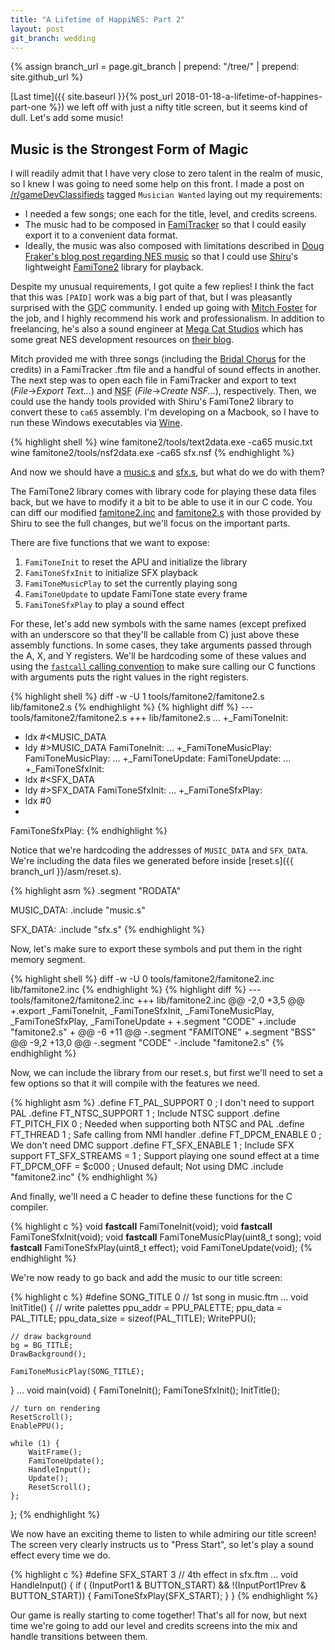 ```yaml
---
title: "A Lifetime of HappiNES: Part 2"
layout: post
git_branch: wedding
---
```


{% assign branch_url = page.git_branch | prepend: "/tree/" | prepend: site.github_url %}

[Last time]({{ site.baseurl }}{% post_url 2018-01-18-a-lifetime-of-happines-part-one %}) we left off with just a nifty title screen, but it seems kind of dull.
Let's add some music!

## Music is the Strongest Form of Magic

I will readily admit that I have very close to zero talent in the realm of music, so I knew I was going to need some help on this front.
I made a post on [/r/gameDevClassifieds](https://www.reddit.com/r/gameDevClassifieds/) tagged `Musician Wanted` laying out my requirements:

  - I needed a few songs; one each for the title, level, and credits screens.
  - The music had to be composed in [FamiTracker](http://famitracker.com/) so that I could easily export it to a convenient data format.
  - Ideally, the music was also composed with limitations described in [Doug Fraker's blog post regarding NES music](https://nesdoug.com/2015/12/02/15-adding-music/) so that I could use [Shiru](https://shiru.untergrund.net/code.shtml)'s lightweight [FamiTone2](https://shiru.untergrund.net/files/src/famitone2.zip) library for playback.

Despite my unusual requirements, I got quite a few replies!
I think the fact that this was `[PAID]` work was a big part of that, but I was pleasantly surprised with the <acronym title="gameDevClassifieds">GDC</acronym> community.
I ended up going with [Mitch Foster](http://www.mitchfostermusic.com/) for the job, and I highly recommend his work and professionalism.
In addition to freelancing, he's also a sound engineer at [Mega Cat Studios](https://megacatstudios.com/) which has some great NES development resources on [their blog](https://megacatstudios.com/blogs/press).

Mitch provided me with three songs (including the [Bridal Chorus](https://en.wikipedia.org/wiki/Bridal_Chorus) for the credits) in a FamiTracker .ftm file and a handful of sound effects in another.
The next step was to open each file in FamiTracker and export to text (_File_→_Export Text..._) and <acronym title="Nintendo Sound File">NSF</acronym> (_File_→_Create NSF..._), respectively.
Then, we could use the handy tools provided with Shiru's FamiTone2 library to convert these to `ca65` assembly.
I'm developing on a Macbook, so I have to run these Windows executables via [Wine](https://www.winehq.org/).

{% highlight shell %}
wine famitone2/tools/text2data.exe -ca65 music.txt
wine famitone2/tools/nsf2data.exe -ca65 sfx.nsf
{% endhighlight %}

And now we should have a [music.s]({{branch_url}}/data/music/music.s) and [sfx.s]({{branch_url}}/data/music/sfx.s), but
what do we do with them?

The FamiTone2 library comes with library code for playing these data files back, but we have to modify it a bit to be able to use it in our C code.
You can diff our modified [famitone2.inc]({{branch_url}}/lib/famitone2.inc) and [famitone2.s]({{branch_url}}/lib/famitone2.s) with those provided by Shiru to see the full changes, but we'll focus on the important parts.

There are five functions that we want to expose:

1. `FamiToneInit` to reset the APU and initialize the library
2. `FamiToneSfxInit` to initialize SFX playback
3. `FamiToneMusicPlay` to set the currently playing song
4. `FamiToneUpdate` to update FamiTone state every frame
3. `FamiToneSfxPlay` to play a sound effect

For these, let's add new symbols with the same names (except prefixed with an underscore so that they'll be callable from C) just above these assembly functions.
In some cases, they take arguments passed through the A, X, and Y registers.
We'll be hardcoding some of these values and using the [`fastcall` calling convention](https://github.com/cc65/wiki/wiki/Parameter-passing-and-calling-conventions#The_fastcall_calling_convention) to make sure calling our C functions with arguments puts the right values in the right registers.

{% highlight shell %}
diff -w -U 1 tools/famitone2/famitone2.s lib/famitone2.s
{% endhighlight %}
{% highlight diff %}
--- tools/famitone2/famitone2.s
+++ lib/famitone2.s
...
+_FamiToneInit:
+    ldx #<MUSIC_DATA
+    ldy #>MUSIC_DATA
 FamiToneInit:
...
+_FamiToneMusicPlay:
 FamiToneMusicPlay:
...
 +_FamiToneUpdate:
 FamiToneUpdate:
...
+_FamiToneSfxInit:
+    ldx #<SFX_DATA
+    ldy #>SFX_DATA
 FamiToneSfxInit:
 ...
+_FamiToneSfxPlay:
+    ldx #0
+
 FamiToneSfxPlay:
{% endhighlight %}

Notice that we're hardcoding the addresses of `MUSIC_DATA` and `SFX_DATA`.
We're including the data files we generated before inside [reset.s]({{ branch_url }}/asm/reset.s).

{% highlight asm %}
.segment "RODATA"

MUSIC_DATA:
.include "music.s"

SFX_DATA:
.include "sfx.s"
{% endhighlight %}

Now, let's make sure to export these symbols and put them in the right memory segment.

{% highlight shell %}
diff -w -U 0 tools/famitone2/famitone2.inc lib/famitone2.inc
{% endhighlight %}
{% highlight diff %}
--- tools/famitone2/famitone2.inc
+++ lib/famitone2.inc
@@ -2,0 +3,5 @@
+.export _FamiToneInit, _FamiToneSfxInit, _FamiToneMusicPlay, _FamiToneSfxPlay, _FamiToneUpdate
+
+.segment "CODE"
+.include "famitone2.s"
+
@@ -6 +11 @@
-.segment "FAMITONE"
+.segment "BSS"
@@ -9,2 +13,0 @@
-.segment "CODE"
-.include "famitone2.s"
{% endhighlight %}

Now, we can include the library from our reset.s, but first we'll need to set a few options so that it will compile with the features we need.

{% highlight asm %}
.define FT_PAL_SUPPORT  0 ; I don't need to support PAL
.define FT_NTSC_SUPPORT 1 ; Include NTSC support
.define FT_PITCH_FIX    0 ; Needed when supporting both NTSC and PAL
.define FT_THREAD       1 ; Safe calling from NMI handler
.define FT_DPCM_ENABLE  0 ; We don't need DMC support
.define FT_SFX_ENABLE   1 ; Include SFX support
FT_SFX_STREAMS = 1        ; Support playing one sound effect at a time
FT_DPCM_OFF    = $c000    ; Unused default; Not using DMC
.include "famitone2.inc"
{% endhighlight %}

And finally, we'll need a C header to define these functions for the C compiler.

{% highlight c %}
void __fastcall__ FamiToneInit(void);
void __fastcall__ FamiToneSfxInit(void);
void __fastcall__ FamiToneMusicPlay(uint8_t song);
void __fastcall__ FamiToneSfxPlay(uint8_t effect);
void FamiToneUpdate(void);
{% endhighlight %}

We're now ready to go back and add the music to our title screen:

{% highlight c %}
#define SONG_TITLE 0 // 1st song in music.ftm
...
void InitTitle() {
    // write palettes
    ppu_addr = PPU_PALETTE;
    ppu_data = PAL_TITLE;
    ppu_data_size = sizeof(PAL_TITLE);
    WritePPU();

    // draw background
    bg = BG_TITLE;
    DrawBackground();

    FamiToneMusicPlay(SONG_TITLE);
}
...
void main(void) {
    FamiToneInit();
    FamiToneSfxInit();
    InitTitle();

    // turn on rendering
    ResetScroll();
    EnablePPU();

    while (1) {
        WaitFrame();
        FamiToneUpdate();
        HandleInput();
        Update();
        ResetScroll();
    };
};
{% endhighlight %}

We now have an exciting theme to listen to while admiring our title screen!
The screen very clearly instructs us to "Press Start", so let's play a sound effect every time we do.

{% highlight c %}
#define SFX_START 3 // 4th effect in sfx.ftm
...
void HandleInput() {
    if ( (InputPort1 & BUTTON_START) &&
        !(InputPort1Prev & BUTTON_START)) {
        FamiToneSfxPlay(SFX_START);
    }
}
{% endhighlight %}

Our game is really starting to come together!
That's all for now, but next time we're going to add our level and credits screens into the mix and handle transitions between them.

